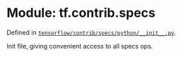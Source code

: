 <div itemscope itemtype="http://developers.google.com/ReferenceObject">
<meta itemprop="name" content="tf.contrib.specs" />
</div>

# Module: tf.contrib.specs



Defined in [`tensorflow/contrib/specs/python/__init__.py`](https://www.tensorflow.org/code/tensorflow/contrib/specs/python/__init__.py).

Init file, giving convenient access to all specs ops.

